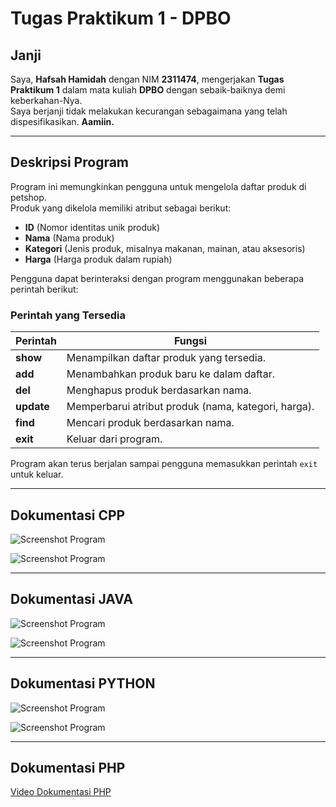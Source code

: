 # Tugas Praktikum 1 - DPBO

## **Janji**
Saya, **Hafsah Hamidah** dengan NIM **2311474**, mengerjakan **Tugas Praktikum 1** dalam mata kuliah **DPBO** dengan sebaik-baiknya demi keberkahan-Nya.  
Saya berjanji tidak melakukan kecurangan sebagaimana yang telah dispesifikasikan. **Aamiin.**  

---

## **Deskripsi Program**  
Program ini memungkinkan pengguna untuk mengelola daftar produk di petshop.  
Produk yang dikelola memiliki atribut sebagai berikut:  
- **ID** (Nomor identitas unik produk)  
- **Nama** (Nama produk)  
- **Kategori** (Jenis produk, misalnya makanan, mainan, atau aksesoris)  
- **Harga** (Harga produk dalam rupiah)  

Pengguna dapat berinteraksi dengan program menggunakan beberapa perintah berikut:  

### **Perintah yang Tersedia**  
| Perintah  | Fungsi |
|-----------|--------|
| **show**  | Menampilkan daftar produk yang tersedia. |
| **add**   | Menambahkan produk baru ke dalam daftar. |
| **del**   | Menghapus produk berdasarkan nama. |
| **update**| Memperbarui atribut produk (nama, kategori, harga). |
| **find**  | Mencari produk berdasarkan nama. |
| **exit**  | Keluar dari program. |

Program akan terus berjalan sampai pengguna memasukkan perintah `exit` untuk keluar.  

---

## **Dokumentasi CPP**
![Screenshot Program](CPP/Dokumentasi/1.png)

![Screenshot Program](CPP/Dokumentasi/2.png)

---

## **Dokumentasi JAVA**
![Screenshot Program](JAVA/Dokumentasi/j1.png)

![Screenshot Program](JAVA/Dokumentasi/j2.png)

---

## **Dokumentasi PYTHON**
![Screenshot Program](PYTHON/Dokumentasi/py1.png)

![Screenshot Program](PYTHON/Dokumentasi/py2.png)

---

## **Dokumentasi PHP**
[Video Dokumentasi PHP](PHP/Dokumentasi/php1.mp4)




